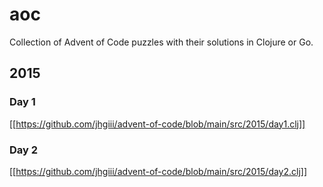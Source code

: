 # aoc
Collection of Advent of Code puzzles with their solutions in Clojure or Go.
## 2015
### Day 1
[[https://github.com/jhgiii/advent-of-code/blob/main/src/2015/day1.clj]]
### Day 2
[[https://github.com/jhgiii/advent-of-code/blob/main/src/2015/day2.clj]]
